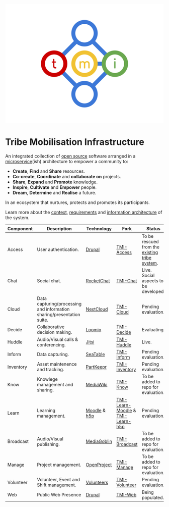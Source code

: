 ![TMI Logo](./docs/svg/tmi.svg)


# Tribe Mobilisation Infrastructure

An integrated collection of [open source]() software arranged in a 
[microservice](https://microservices.io)(ish) architecture to empower a
community to:

* **Create**, **Find** and **Share** resources.
* **Co-create**, **Coordinate** and **collaborate on** projects.
* **Share**, **Expand** and **Promote** knowledge.
* **Inspire**, **Cultivate** and **Empower** people.
* **Dream**, **Determine** and **Realise** a future.

In an ecosystem that nurtures, protects and promotes its participants.

Learn more about the [context](./docs/context.md), [requirements](./docs/requirements.md) and [information architecture](./docs/architecture.md) of the system.

| Component |Description | Technology | Fork | Status |
| -- | -- | -- | -- | -- |
| Access    | User authentication.                                                  | [Drupal](https://drupal.org)                              | [TMI-Access](https://github.com/AfrikaBurn/TMI-Access)                                                                            | To be rescued from the [existing tribe system](https://github.com/afrikaburn/tribe).
| Chat      | Social chat.                                                          | [RocketChat](https://rocket.chat)                         | [TMI-Chat](https://github.com/AfrikaBurn/TMI-Chat)                                                                                | Live. Social aspects to be developed.
| Cloud     | Data capturing/processing and information sharing/presentation suite. | [NextCloud](https://nextcloud.)                           | [TMI-Cloud](https://github.com/AfrikaBurn/TMI-Cloud)                                                                              | Pending evaluation.
| Decide    | Collaborative decision making.                                        | [Loomio](https://loomio.org)                              | [TMI-Decide](https://github.com/AfrikaBurn/TMI-Decide)                                                                            | Evaluating.
| Huddle    | Audio/Visual calls & conferencing.                                    | [Jitsi](https://jitsi.org)                                | [TMI-Huddle](https://github.com/AfrikaBurn/TMI-Huddle)                                                                            | Live.
| Inform    | Data capturing.                                                       | [SeaTable](https://seatable.org)                          | [TMI-Inform](https://github.com/AfrikaBurn/TMI-Inform)                                                                            | Pending evaluation.
| Inventory | Asset maintenence and tracking.                                       | [PartKeepr](https://partkeepr.org)                        | [TMI-Inventory](https://github.com/AfrikaBurn/TMI-Inventory)                                                                      | Pending evaluation. 
| Know      | Knowlege management and sharing.                                      | [MediaWiki](https://www.mediawiki.org/wiki/MediaWiki)     | [TMI-Know](https://github.com/AfrikaBurn/TMI-Know)                                                                                | To be added to repo for evaluation. 
| Learn     | Learning management.                                                  | [Moodle](https://moodle.org) & [h5p](https://h5p.org)     | [TMI-Learn-Moodle](https://github.com/AfrikaBurn/TMI-Learn-Moodle) & [TMI-Learn-h5p](https://github.com/AfrikaBurn/TMI-Learn-h5p) | Pending evaluation. 
| Broadcast | Audio/Visual publishing.                                              | [MediaGoblin](http://mediagoblin.org)                     | [TMI-Broadcast](https://github.com/AfrikaBurn/TMI-Broadcast)                                                                      | To be added to repo for evaluation. 
| Manage    | Project management.                                                   | [OpenProject](http://openproject.org)                     | [TMI-Manage](https://github.com/AfrikaBurn/TMI-Manage)                                                                            | To be added to repo for evaluation. 
| Volunteer | Volunteer, Event and Shift management.                                | [Volunteers](https://github.com/playasoft/volunteers)     | [TMI-Volunteer](https://github.com/AfrikaBurn/TMI-Volunteer)                                                                      | Pending evaluation. 
| Web       | Public Web Presence                                                   | [Drupal](https://drupal.org)                              | [TMI-Web](https://github.com/AfrikaBurn/TMI-Web)                                                                                  | Being populated. 
